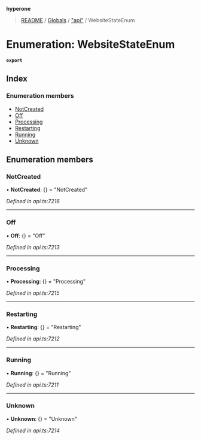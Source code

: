 **hyperone**

> [README](../README.md) / [Globals](../globals.md) / ["api"](../modules/_api_.md) / WebsiteStateEnum

# Enumeration: WebsiteStateEnum

**`export`** 

## Index

### Enumeration members

* [NotCreated](_api_.websitestateenum.md#notcreated)
* [Off](_api_.websitestateenum.md#off)
* [Processing](_api_.websitestateenum.md#processing)
* [Restarting](_api_.websitestateenum.md#restarting)
* [Running](_api_.websitestateenum.md#running)
* [Unknown](_api_.websitestateenum.md#unknown)

## Enumeration members

### NotCreated

•  **NotCreated**: {} = "NotCreated"

*Defined in api.ts:7216*

___

### Off

•  **Off**: {} = "Off"

*Defined in api.ts:7213*

___

### Processing

•  **Processing**: {} = "Processing"

*Defined in api.ts:7215*

___

### Restarting

•  **Restarting**: {} = "Restarting"

*Defined in api.ts:7212*

___

### Running

•  **Running**: {} = "Running"

*Defined in api.ts:7211*

___

### Unknown

•  **Unknown**: {} = "Unknown"

*Defined in api.ts:7214*
